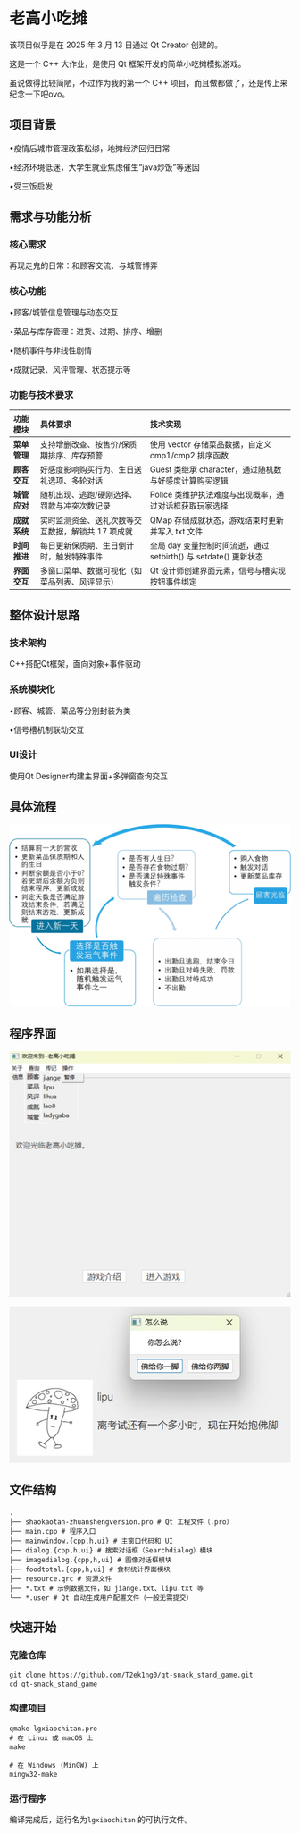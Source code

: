 # 老高小吃摊


该项目似乎是在 2025 年 3 月 13 日通过 Qt Creator 创建的。

这是一个 C++ 大作业，是使用 Qt 框架开发的简单小吃摊模拟游戏。

虽说做得比较简陋，不过作为我的第一个 C++ 项目，而且做都做了，还是传上来纪念一下吧ovo。

## 项目背景

•疫情后城市管理政策松绑，地摊经济回归日常

•经济环境低迷，大学生就业焦虑催生“java炒饭”等迷因

•受三饭启发

## 需求与功能分析

### 核心需求

再现走鬼的日常：和顾客交流、与城管博弈

### 核心功能

•顾客/城管信息管理与动态交互

•菜品与库存管理：进货、过期、排序、增删

•随机事件与非线性剧情

•成就记录、风评管理、状态提示等

### 功能与技术要求

| 功能模块     | 具体要求                                           | 技术实现                                                     |
| :----------- | :------------------------------------------------- | :----------------------------------------------------------- |
| **菜单管理** | 支持增删改查、按售价/保质期排序、库存预警          | 使用 vector 存储菜品数据，自定义 cmp1/cmp2 排序函数          |
| **顾客交互** | 好感度影响购买行为、生日送礼选项、多轮对话         | Guest 类继承 character，通过随机数与好感度计算购买逻辑       |
| **城管应对** | 随机出现、逃跑/硬刚选择、罚款与冲突次数记录        | Police 类维护执法难度与出现概率，通过对话框获取玩家选择      |
| **成就系统** | 实时监测资金、送礼次数等交互数据，解锁共 17 项成就 | QMap 存储成就状态，游戏结束时更新并写入 txt 文件             |
| **时间推进** | 每日更新保质期、生日倒计时，触发特殊事件           | 全局 day 变量控制时间流逝，通过 setbirth() 与 setdate() 更新状态 |
| **界面交互** | 多窗口菜单、数据可视化（如菜品列表、风评显示）     | Qt 设计师创建界面元素，信号与槽实现按钮事件绑定              |

## 整体设计思路

### 技术架构

C++搭配Qt框架，面向对象+事件驱动

### 系统模块化

•顾客、城管、菜品等分别封装为类

•信号槽机制联动交互

### UI设计

使用Qt Designer构建主界面+多弹窗查询交互

## 具体流程

![框架图](picture/screenshots/framework.jpg)

## 程序界面

![框架图](picture/screenshots/jiemian2.png)

![框架图](picture/screenshots/jiemian.jpg)

## 文件结构

```
.
├── shaokaotan-zhuanshengversion.pro # Qt 工程文件（.pro）
├── main.cpp # 程序入口
├── mainwindow.{cpp,h,ui} # 主窗口代码和 UI
├── dialog.{cpp,h,ui} # 搜索对话框（Searchdialog）模块
├── imagedialog.{cpp,h,ui} # 图像对话框模块
├── foodtotal.{cpp,h,ui} # 食材统计界面模块
├── resource.qrc # 资源文件
├── *.txt # 示例数据文件，如 jiange.txt、lipu.txt 等
└── *.user # Qt 自动生成用户配置文件（一般无需提交）
```

## 快速开始

### 克隆仓库

```
git clone https://github.com/T2ek1ng0/qt-snack_stand_game.git
cd qt-snack_stand_game
```

### 构建项目

```
qmake lgxiaochitan.pro
# 在 Linux 或 macOS 上
make

# 在 Windows (MinGW) 上
mingw32-make
```

### 运行程序

编译完成后，运行名为`lgxiaochitan` 的可执行文件。


